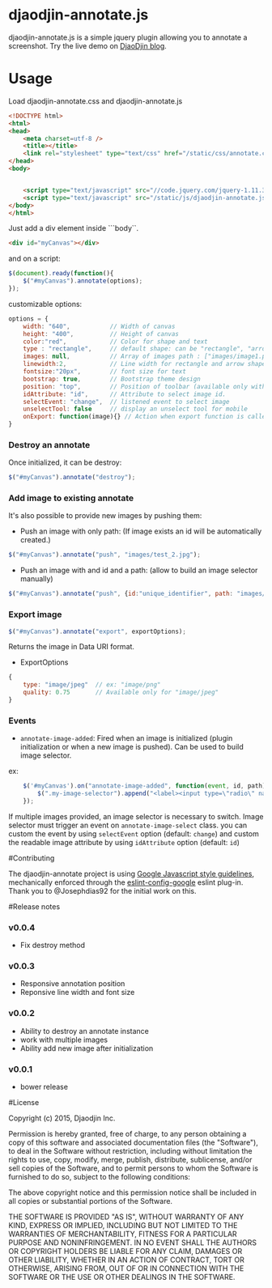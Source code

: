 # djaodjin-annotate.js

djaodjin-annotate.js is a simple jquery plugin allowing you to annotate
a screenshot. Try the live demo on [DjaoDjin blog](https://djaodjin.com/blog/jquery-plugin-to-annotate-images.blog).


# Usage

Load djaodjin-annotate.css and djaodjin-annotate.js
```html
<!DOCTYPE html>
<html>
<head>
	<meta charset=utf-8 />
	<title></title>
	<link rel="stylesheet" type="text/css" href="/static/css/annotate.css" />
</head>
<body>


	<script type="text/javascript" src="//code.jquery.com/jquery-1.11.3.min.js"></script>
	<script type="text/javascript" src="/static/js/djaodjin-annotate.js"></script>
</body>
</html>
```

Just add a div element inside ```body``.

```html
<div id="myCanvas"></div>
```

and on a script:

```javascript
$(document).ready(function(){
	$("#myCanvas").annotate(options);
});
```

customizable options:

```javascript
options = {
	width: "640",			// Width of canvas
	height: "400",			// Height of canvas
	color:"red", 			// Color for shape and text
	type : "rectangle",		// default shape: can be "rectangle", "arrow" or "text"
	images: null,			// Array of images path : ["images/image1.png", "images/image2.png"]
	linewidth:2,			// Line width for rectangle and arrow shapes
	fontsize:"20px",		// font size for text
	bootstrap: true,		// Bootstrap theme design
	position: "top",		// Position of toolbar (available only with bootstrap)
	idAttribute: "id",		// Attribute to select image id.
	selectEvent: "change",	// listened event to select image
	unselectTool: false		// display an unselect tool for mobile
	onExport: function(image){}	// Action when export function is called, with data uri as params (default log to console)
}
```

### Destroy an annotate
Once initialized, it can be destroy:

```javascript
$("#myCanvas").annotate("destroy");
```

### Add image to existing annotate
It's also possible to provide new images by pushing them:

- Push an image with only path: (If image exists an id will be automatically created.)
```javascript
$("#myCanvas").annotate("push", "images/test_2.jpg");
```


- Push an image with and id and a path: (allow to build an image selector manually)

```javascript
$("#myCanvas").annotate("push", {id:"unique_identifier", path: "images/test_2.jpg"});
```


### Export image

```javascript
$("#myCanvas").annotate("export", exportOptions);
```
Returns the image in Data URI format.

* ExportOptions

```javascript
{
	type: "image/jpeg"	// ex: "image/png"
	quality: 0.75		// Available only for "image/jpeg"
}
```

### Events

* ```annotate-image-added```: Fired when an image is initialized (plugin initialization or when a new image is pushed). Can be used to build image selector.

ex:

```javascript
	$('#myCanvas').on("annotate-image-added", function(event, id, path){
		$(".my-image-selector").append("<label><input type=\"radio\" name=\"image-selector\" class=\"annotate-image-select\" id=\"" + id + "\" checked><img src=\"" + path + "\" width=\"35\" height=\"35\"></label>");
	});
```

If multiple images provided, an image selector is necessary to switch. Image selector must trigger an event on ```annotate-image-select``` class. you can custom the event by using ```selectEvent``` option (default: ```change```) and custom the readable image attribute by using ```idAttribute``` option (default: ```id```)

#Contributing

The djaodjin-annotate project is using [Google Javascript style guidelines](https://google.github.io/styleguide/javascriptguide.xml),
mechanically enforced through the [eslint-config-google](https://github.com/google/eslint-config-google) eslint plug-in.
Thank you to @Josephdias92 for the initial work on this.


#Release notes

### v0.0.4

- Fix destroy method

### v0.0.3

- Responsive annotation position
- Reponsive line width and font size

### v0.0.2

- Ability to destroy an annotate instance
- work with multiple images
- Ability add new image after initialization

### v0.0.1

- bower release

#License

Copyright (c) 2015, Djaodjin Inc.

Permission is hereby granted, free of charge, to any person obtaining a copy
of this software and associated documentation files (the "Software"), to deal
in the Software without restriction, including without limitation the rights
to use, copy, modify, merge, publish, distribute, sublicense, and/or sell
copies of the Software, and to permit persons to whom the Software is
furnished to do so, subject to the following conditions:

The above copyright notice and this permission notice shall be included in
all copies or substantial portions of the Software.

THE SOFTWARE IS PROVIDED "AS IS", WITHOUT WARRANTY OF ANY KIND, EXPRESS OR
IMPLIED, INCLUDING BUT NOT LIMITED TO THE WARRANTIES OF MERCHANTABILITY,
FITNESS FOR A PARTICULAR PURPOSE AND NONINFRINGEMENT. IN NO EVENT SHALL THE
AUTHORS OR COPYRIGHT HOLDERS BE LIABLE FOR ANY CLAIM, DAMAGES OR OTHER
LIABILITY, WHETHER IN AN ACTION OF CONTRACT, TORT OR OTHERWISE, ARISING FROM,
OUT OF OR IN CONNECTION WITH THE SOFTWARE OR THE USE OR OTHER DEALINGS IN
THE SOFTWARE.
